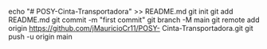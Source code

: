 echo "# POSY-Cinta-Transportadora" >> README.md 
git init 
git add README.md 
git commit -m "first commit" 
git branch -M main 
git remote add origin https://github.com/jMauricioCr11/POSY- Cinta-Transportadora.git
 git push -u origin main
 

